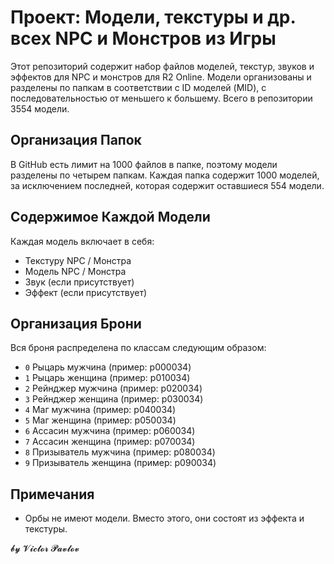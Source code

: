 <h1>Проект: Модели, текстуры и др. всех NPC и Монстров из Игры</h1>

<p>Этот репозиторий содержит набор файлов моделей, текстур, звуков и эффектов для NPC и монстров для R2 Online. Модели организованы и разделены по папкам в соответствии с ID моделей (MID), с последовательностью от меньшего к большему. Всего в репозитории 3554 модели.</p>

<h2>Организация Папок</h2>

<p>В GitHub есть лимит на 1000 файлов в папке, поэтому модели разделены по четырем папкам. Каждая папка содержит 1000 моделей, за исключением последней, которая содержит оставшиеся 554 модели.</p>

<h2>Содержимое Каждой Модели</h2>

<p>Каждая модель включает в себя:</p>

<ul>
	<li>Текстуру NPC / Монстра</li>
	<li>Модель NPC / Монстра</li>
	<li>Звук (если присутствует)</li>
	<li>Эффект (если присутствует)</li>
</ul>

<h2>Организация Брони</h2>

<p>Вся броня распределена по классам следующим образом:</p>

<ul>
	<li><code>0</code> Рыцарь мужчина (пример: p000034)</li>
	<li><code>1</code> Рыцарь женщина (пример: p010034)</li>
	<li><code>2</code> Рейнджер мужчина (пример: p020034)</li>
	<li><code>3</code> Рейнджер женщина (пример: p030034)</li>
	<li><code>4</code> Маг мужчина (пример: p040034)</li>
	<li><code>5</code> Маг женщина (пример: p050034)</li>
	<li><code>6</code> Ассасин мужчина (пример: p060034)</li>
	<li><code>7</code> Ассасин женщина (пример: p070034)</li>
	<li><code>8</code> Призыватель мужчина (пример: p080034)</li>
	<li><code>9</code> Призыватель женщина (пример: p090034)</li>
</ul>

<h2>Примечания</h2>

<ul>
	<li>Орбы не имеют модели. Вместо этого, они состоят из эффекта и текстуры.</li>
</ul>



𝓫𝔂 𝓥𝓲𝓬𝓽𝓸𝓻 𝓟𝓪𝓿𝓵𝓸𝓿
